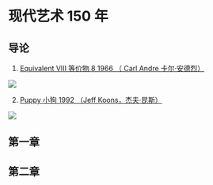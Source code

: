 # 现代艺术 150 年
## 导论
1. [Equivalent VIII  等价物 8 1966 （ Carl Andre 卡尔·安德烈）](http://www.tate.org.uk/art/artworks/andre-equivalent-viii-t01534)

![](./_image/2021-04-04/2021-04-04-22-46-26.jpg)

2. [Puppy 小狗 1992 （Jeff Koons，杰夫·昆斯）](https://www.guggenheim.org/artwork/48)

![](./_image/2021-04-04/2021-04-04-22-47-22.jpg)
## 第一章

## 第二章